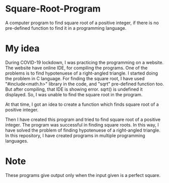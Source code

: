 # Square-Root-Program
A computer program to find square root of a positive integer, if there is no pre-defined function to find it in a programming language. 

# My idea
During COVID-19 lockdown, I was practicing the programming on a website. The website have online IDE, for compiling the programs. One of the problems is to find hypotenuese of a right-angled triangle. I started doing the problem in C language. For finding the square root, I have used "#include<math.h>" library in the code, and "sqrt" pre-defined function 
too. But after compiling, that IDE is showing error. sqrt() is  undefined it displayed. So, I was unable to find the square root in the program.

At that time, I got an idea to create a function which finds square root of a positive integer. 

Then I have created this program and tried to find square root of a positive integer.
The program was successful in finding square roots.
In this way, I have solved the problem of finding hypotenuese of a right-angled triangle. 
In this repository, I have created programs in multiple programming languages. 

# Note
These programs give output only when the input given is a perfect square. 
